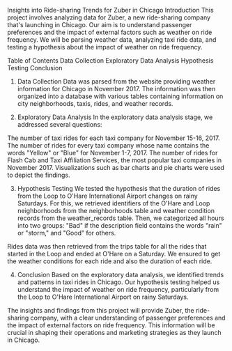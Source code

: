 Insights into Ride-sharing Trends for Zuber in Chicago
Introduction
This project involves analyzing data for Zuber, a new ride-sharing company that's launching in Chicago. Our aim is to understand passenger preferences and the impact of external factors such as weather on ride frequency. We will be parsing weather data, analyzing taxi ride data, and testing a hypothesis about the impact of weather on ride frequency.

Table of Contents
Data Collection
Exploratory Data Analysis
Hypothesis Testing
Conclusion

1. Data Collection
Data was parsed from the website providing weather information for Chicago in November 2017. The information was then organized into a database with various tables containing information on city neighborhoods, taxis, rides, and weather records.


2. Exploratory Data Analysis
In the exploratory data analysis stage, we addressed several questions:

The number of taxi rides for each taxi company for November 15-16, 2017.
The number of rides for every taxi company whose name contains the words "Yellow" or "Blue" for November 1-7, 2017.
The number of rides for Flash Cab and Taxi Affiliation Services, the most popular taxi companies in November 2017.
Visualizations such as bar charts and pie charts were used to depict the findings.


3. Hypothesis Testing
We tested the hypothesis that the duration of rides from the Loop to O'Hare International Airport changes on rainy Saturdays. For this, we retrieved identifiers of the O'Hare and Loop neighborhoods from the neighborhoods table and weather condition records from the weather_records table. Then, we categorized all hours into two groups: "Bad" if the description field contains the words "rain" or "storm," and "Good" for others.

Rides data was then retrieved from the trips table for all the rides that started in the Loop and ended at O'Hare on a Saturday. We ensured to get the weather conditions for each ride and also the duration of each ride.


4. Conclusion
Based on the exploratory data analysis, we identified trends and patterns in taxi rides in Chicago. Our hypothesis testing helped us understand the impact of weather on ride frequency, particularly from the Loop to O'Hare International Airport on rainy Saturdays.

The insights and findings from this project will provide Zuber, the ride-sharing company, with a clear understanding of passenger preferences and the impact of external factors on ride frequency. This information will be crucial in shaping their operations and marketing strategies as they launch in Chicago.
